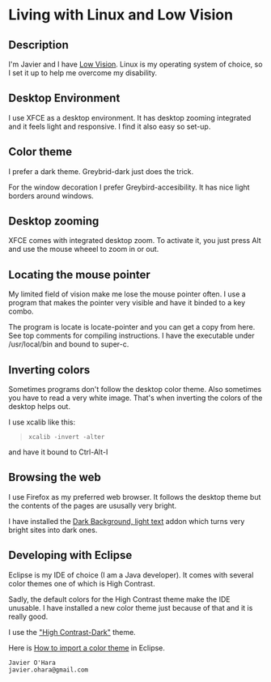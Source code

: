 # Living with Linux and Low Vision

## Description

I'm Javier and I have [Low Vision](https://en.wikipedia.org/wiki/Visual_impairment).  Linux is my operating system of choice, so I set it up to help me overcome my disability.

## Desktop Environment

I use XFCE as a desktop environment.  It has desktop zooming integrated and it feels light and responsive.  I find it also easy so set-up.

## Color theme

I prefer a dark theme. Greybrid-dark just does the trick. 

For the window decoration I prefer Greybird-accesibility.  It has nice light borders around windows.

## Desktop zooming

XFCE comes with integrated desktop zoom.  To activate it, you just press Alt and use the mouse wheeel to zoom in or out.

## Locating the mouse pointer

My limited field of vision make me lose the mouse pointer often.  I use a program that makes the pointer very visible and have it binded to a key combo.

The program is locate is locate-pointer and you can get a copy from here.  See top comments for compiling instructions.  I have the executable under /usr/local/bin and bound to super-c. 

## Inverting colors

Sometimes programs don't follow the desktop color theme.  Also sometimes you have to read a very white image.  That's when inverting the colors of the desktop helps out.  

I use xcalib like this:
> `xcalib -invert -alter`

and have it bound to Ctrl-Alt-I

## Browsing the web

I use Firefox as my preferred web browser.  It follows the desktop theme but the contents of the pages are ususally very bright.  

I have installed the [Dark Background, light text](https://addons.mozilla.org/en-US/firefox/addon/dark-background-light-text/) addon which turns very bright sites into dark ones.

## Developing with Eclipse

Eclipse is my IDE of choice (I am a Java developer). It comes with several color themes one of which is High Contrast.

Sadly, the default colors for the High Contrast theme make the IDE unusable.  I have installed a new color theme just because of that and it is really good. 

I use the ["High Contrast-Dark"](http://www.eclipsecolorthemes.org/?view=theme&id=39498) theme.

Here is [How to import a color theme](https://help.eclipse.org/2020-06/index.jsp?topic=%2Forg.eclipse.platform.doc.user%2Ftasks%2Ftimpandexp.htm) in Eclipse.


    Javier O'Hara
    javier.ohara@gmail.com

